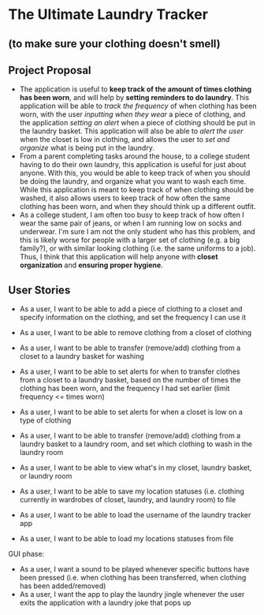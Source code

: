 # The Ultimate Laundry Tracker
## (to make sure your clothing doesn't smell)

## Project Proposal

- The application is useful to **keep track of the amount of times clothing has been worn**, and will help by **setting 
reminders to do laundry**. This application will be able to *track the frequency* of when clothing has been worn, 
with the user *inputting when they wear* a piece of clothing, and the application *setting an alert* when a piece of 
clothing should be put in the laundry basket. This application will also be able to *alert the user* when the closet is 
low in clothing, and allows the user to *set and organize* what is being put in the laundry. 
- From a parent completing tasks around the house, to a college student having to do their own laundry, this application 
is useful for just about anyone. With this, you would be able to keep track of when you should be doing the laundry, and
organize what you want to wash each time. While this application is meant to keep track of when clothing should be 
washed, it also allows users to keep track of how often the same clothing has been worn, and when they should think up 
a different outfit. 
- As a college student, I am often too busy to keep track of how often I wear the same pair of jeans, or when I am 
running low on socks and underwear. I'm sure I am not the only student who has this problem, and this is likely worse 
for people with a larger set of clothing (e.g. a big family?), or with similar looking clothing 
(i.e. the same uniforms to a job). Thus, I think that this application will help anyone with **closet organization** and 
**ensuring proper hygiene**. 

## User Stories
- As a user, I want to be able to add a piece of clothing to a closet and specify information on the clothing, and set 
the frequency I can use it
- As a user, I want to be able to remove clothing from a closet of clothing
- As a user, I want to be able to transfer (remove/add) clothing from a closet to a laundry basket for washing
- As a user, I want to be able to set alerts for when to transfer clothes from a closet to a laundry basket, based on 
the number of times the clothing has been worn, and the frequency I had set earlier (limit frequency <= times worn)
- As a user, I want to be able to set alerts for when a closet is low on a type of clothing
- As a user, I want to be able to transfer (remove/add) clothing from a laundry basket to a laundry room, and set which 
clothing to wash in the laundry room
- As a user, I want to be able to view what's in my closet, laundry basket, or laundry room

- As a user, I want to be able to save my location statuses (i.e. clothing currently in wardrobes of closet, laundry, and laundry 
room) to file
- As a user, I want to be able to load the username of the laundry tracker app 
- As a user, I want to be able to load my locations statuses from file

GUI phase:
- As a user, I want a sound to be played whenever specific buttons have been pressed (i.e. when clothing has been 
transferred, when clothing has been added/removed)
- As a user, I want the app to play the laundry jingle whenever the user exits the application with a laundry joke that pops up


 